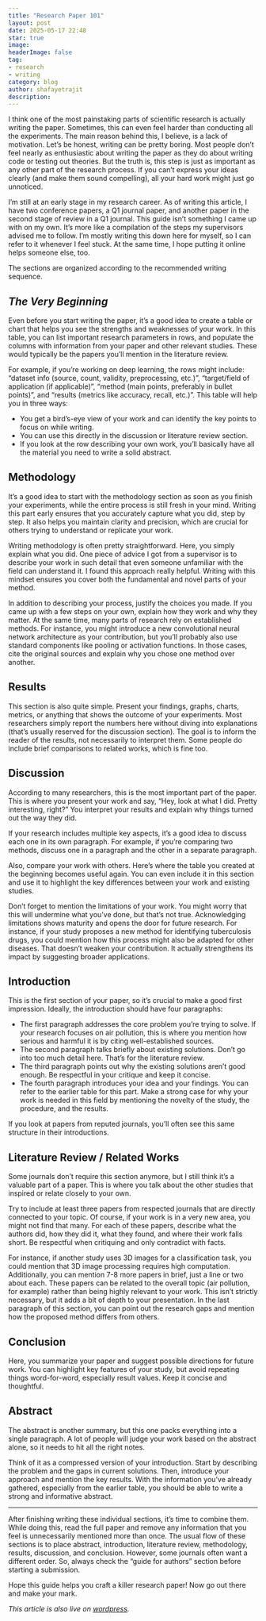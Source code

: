 ```yaml
---
title: "Research Paper 101"
layout: post
date: 2025-05-17 22:48
star: true
image: 
headerImage: false
tag:
- research
- writing
category: blog
author: shafayetrajit
description: 
---
```


I think one of the most painstaking parts of scientific research is actually writing the paper. Sometimes, this can even feel harder than conducting all the experiments. The main reason behind this, I believe, is a lack of motivation. Let’s be honest, writing can be pretty boring. Most people don’t feel nearly as enthusiastic about writing the paper as they do about writing code or testing out theories. But the truth is, this step is just as important as any other part of the research process. If you can’t express your ideas clearly (and make them sound compelling), all your hard work might just go unnoticed.

I’m still at an early stage in my research career. As of writing this article, I have two conference papers, a Q1 journal paper, and another paper in the second stage of review in a Q1 journal. This guide isn’t something I came up with on my own. It’s more like a compilation of the steps my supervisors advised me to follow. I’m mostly writing this down here for myself, so I can refer to it whenever I feel stuck. At the same time, I hope putting it online helps someone else, too.

The sections are organized according to the recommended writing sequence.

## _The Very Beginning_

Even before you start writing the paper, it’s a good idea to create a table or chart that helps you see the strengths and weaknesses of your work. In this table, you can list important research parameters in rows, and populate the columns with information from your paper and other relevant studies. These would typically be the papers you’ll mention in the literature review.

For example, if you’re working on deep learning, the rows might include: “dataset info (source, count, validity, preprocessing, etc.)”, “target/field of application (if applicable)”, “method (main points, preferably in bullet points)”, and “results (metrics like accuracy, recall, etc.)”. This table will help you in three ways:

- You get a bird’s-eye view of your work and can identify the key points to focus on while writing.
- You can use this directly in the discussion or literature review section.
- If you look at the row describing your own work, you’ll basically have all the material you need to write a solid abstract.

## Methodology

It’s a good idea to start with the methodology section as soon as you finish your experiments, while the entire process is still fresh in your mind. ​​Writing this part early ensures that you accurately capture what you did, step by step. It also helps you maintain clarity and precision, which are crucial for others trying to understand or replicate your work.

Writing methodology is often pretty straightforward. Here, you simply explain what you did. One piece of advice I got from a supervisor is to describe your work in such detail that even someone unfamiliar with the field can understand it. I found this approach really helpful. Writing with this mindset ensures you cover both the fundamental and novel parts of your method.

In addition to describing your process, justify the choices you made. If you came up with a few steps on your own, explain how they work and why they matter. At the same time, many parts of research rely on established methods. For instance, you might introduce a new convolutional neural network architecture as your contribution, but you’ll probably also use standard components like pooling or activation functions. In those cases, cite the original sources and explain why you chose one method over another.

## Results

This section is also quite simple. Present your findings, graphs, charts, metrics, or anything that shows the outcome of your experiments. Most researchers simply report the numbers here without diving into explanations (that’s usually reserved for the discussion section). The goal is to inform the reader of the results, not necessarily to interpret them. Some people do include brief comparisons to related works, which is fine too.

## Discussion

According to many researchers, this is the most important part of the paper. This is where you present your work and say, “Hey, look at what I did. Pretty interesting, right?” You interpret your results and explain why things turned out the way they did.

If your research includes multiple key aspects, it’s a good idea to discuss each one in its own paragraph. For example, if you’re comparing two methods, discuss one in a paragraph and the other in a separate paragraph.

Also, compare your work with others. Here’s where the table you created at the beginning becomes useful again. You can even include it in this section and use it to highlight the key differences between your work and existing studies.

Don’t forget to mention the limitations of your work. You might worry that this will undermine what you’ve done, but that’s not true. Acknowledging limitations shows maturity and opens the door for future research. For instance, if your study proposes a new method for identifying tuberculosis drugs, you could mention how this process might also be adapted for other diseases. That doesn’t weaken your contribution. It actually strengthens its impact by suggesting broader applications.

## Introduction

This is the first section of your paper, so it’s crucial to make a good first impression. Ideally, the introduction should have four paragraphs:

- The first paragraph addresses the core problem you’re trying to solve. If your research focuses on air pollution, this is where you mention how serious and harmful it is by citing well-established sources.
- The second paragraph talks briefly about existing solutions. Don’t go into too much detail here. That’s for the literature review.
- The third paragraph points out why the existing solutions aren’t good enough. Be respectful in your critique and keep it concise.
- The fourth paragraph introduces your idea and your findings. You can refer to the earlier table for this part. Make a strong case for why your work is needed in this field by mentioning the novelty of the study, the procedure, and the results.

If you look at papers from reputed journals, you’ll often see this same structure in their introductions.

## Literature Review / Related Works

Some journals don’t require this section anymore, but I still think it’s a valuable part of a paper. This is where you talk about the other studies that inspired or relate closely to your own.

Try to include at least three papers from respected journals that are directly connected to your topic. Of course, if your work is in a very new area, you might not find that many. For each of these papers, describe what the authors did, how they did it, what they found, and where their work falls short. Be respectful when critiquing and only contradict with facts.

For instance, if another study uses 3D images for a classification task, you could mention that 3D image processing requires high computation. Additionally, you can mention 7-8 more papers in brief, just a line or two about each. These papers can be related to the overall topic (air pollution, for example) rather than being highly relevant to your work. This isn’t strictly necessary, but it adds a bit of depth to your presentation.
In the last paragraph of this section, you can point out the research gaps and mention how the proposed method differs from others.

## Conclusion

Here, you summarize your paper and suggest possible directions for future work. You can highlight key features of your study, but avoid repeating things word-for-word, especially result values. Keep it concise and thoughtful.

## Abstract

The abstract is another summary, but this one packs everything into a single paragraph. A lot of people will judge your work based on the abstract alone, so it needs to hit all the right notes.

Think of it as a compressed version of your introduction. Start by describing the problem and the gaps in current solutions. Then, introduce your approach and mention the key results. With the information you’ve already gathered, especially from the earlier table, you should be able to write a strong and informative abstract.

-----

After finishing writing these individual sections, it’s time to combine them. While doing this, read the full paper and remove any information that you feel is unnecessarily mentioned more than once. The usual flow of these sections is to place abstract, introduction, literature review, methodology, results, discussion, and conclusion. However, some journals often want a different order. So, always check the “guide for authors” section before starting a submission.

Hope this guide helps you craft a killer research paper! Now go out there and make your mark.

_This article is also live on [wordpress](https://synapsestory.wordpress.com/2025/05/17/research-paper-101/)._